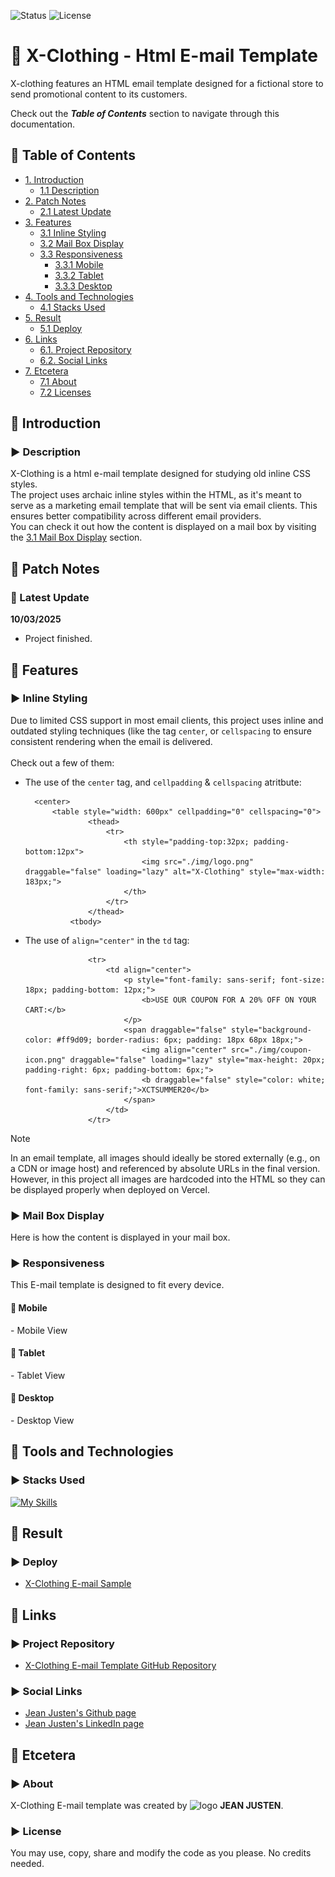 ![Status](https://img.shields.io/badge/status-finished-brightgreen)
![License](https://img.shields.io/badge/license-MIT-blue)

<!--Title Image-->
# 📧 X-Clothing - Html E-mail Template
<p>
X-clothing features an HTML email template designed for a fictional store to send promotional content to its customers. <br>
</p>

Check out the ***Table of Contents*** section to navigate through this documentation.

<!--Menu-->
## :large_orange_diamond: Table of Contents
- [1. Introduction](#large_orange_diamond-introduction)
  - [1.1 Description](#arrow_forward-description)
- [2. Patch Notes](#large_orange_diamond-patch-notes)
  - [2.1 Latest Update](#pushpin-latest-update)
- [3. Features](#large_orange_diamond-features)
  - [3.1 Inline Styling](#arrow_forward-inline-styling)
  - [3.2 Mail Box Display](#arrow_forward-mail-box-display)
  - [3.3 Responsiveness](#arrow_forward-responsiveness)
    - [3.3.1 Mobile](#small_red_triangle_down-mobile)
    - [3.3.2 Tablet](#small_red_triangle_down-tablet)
    - [3.3.3 Desktop](#small_red_triangle_down-desktop)
- [4. Tools and Technologies](#large_orange_diamond-tools-and-technologies) 
  - [4.1 Stacks Used](#arrow_forward-stacks-used)
- [5. Result](#large_orange_diamond-result)
  - [5.1 Deploy](#arrow_forward-deploy)
- [6. Links](#large_orange_diamond-links)
  - [6.1. Project Repository](#arrow_forward-project-repository)
  - [6.2. Social Links](#arrow_forward-social-links)
- [7. Etcetera](#large_orange_diamond-etcetera)
  - [7.1 About](#arrow_forward-about)
  - [7.2 Licenses](#arrow_forward-license)

<!--Introduction-->
## :large_orange_diamond: Introduction
### :arrow_forward: Description
X-Clothing is a html e-mail template designed for studying old inline CSS styles.<br>
The project uses archaic inline styles within the HTML, as it's meant to serve as a marketing email template that will be sent via email clients. This ensures better compatibility across different email providers.<br>
You can check it out how the content is displayed on a mail box by visiting the [3.1 Mail Box Display](#arrow_forward-mail-box-display) section.

<!--Patch Notes-->
## :large_orange_diamond: Patch Notes
### :pushpin: Latest Update
<strong>10/03/2025</strong>
- Project finished.

<!--Features-->
## :large_orange_diamond: Features
### :arrow_forward: Inline Styling
Due to limited CSS support in most email clients, this project uses inline and outdated styling techniques (like the tag `center`, or `cellspacing` to ensure consistent rendering when the email is delivered.<br><br>
Check out a few of them:<br>

+ The use of the `center` tag, and `cellpadding` & `cellspacing` atritbute:

        <center>
            <table style="width: 600px" cellpadding="0" cellspacing="0">
                    <thead>
                        <tr>
                            <th style="padding-top:32px; padding-bottom:12px">
                                <img src="./img/logo.png" draggable="false" loading="lazy" alt="X-Clothing" style="max-width: 183px;">
                            </th>
                        </tr>
                    </thead>
                <tbody>

+ The use of `align="center"` in the `td` tag:

                    <tr>
                        <td align="center">
                            <p style="font-family: sans-serif; font-size: 18px; padding-bottom: 12px;">
                                <b>USE OUR COUPON FOR A 20% OFF ON YOUR CART:</b>
                            </p>
                            <span draggable="false" style="background-color: #ff9d09; border-radius: 6px; padding: 18px 68px 18px;">
                                <img align="center" src="./img/coupon-icon.png" draggable="false" loading="lazy" style="max-height: 20px; padding-right: 6px; padding-bottom: 6px;">
                                <b draggable="false" style="color: white; font-family: sans-serif;">XCTSUMMER20</b>
                            </span>
                        </td>
                    </tr>

> [!NOTE]  
> In an email template, all images should ideally be stored externally (e.g., on a CDN or image host) and referenced by absolute URLs in the final version.<br>
> However, in this project all images are hardcoded into the HTML so they can be displayed properly when deployed on Vercel.

### :arrow_forward: Mail Box Display
<p>
Here is how the content is displayed in your mail box.
</p>

### :arrow_forward: Responsiveness
<p>
This E-mail template is designed to fit every device.
</p>

#### :small_red_triangle_down: Mobile

<p>- Mobile View</p>

#### :small_red_triangle_down: Tablet

<p>- Tablet View</p>

#### :small_red_triangle_down: Desktop

<p>- Desktop View</p>

<!--Tools Used-->
## :large_orange_diamond: Tools and Technologies
### :arrow_forward: Stacks Used
[![My Skills](https://skillicons.dev/icons?i=html)](https://skillicons.dev) <br>

<!--Deploy-->
## :large_orange_diamond: Result

### :arrow_forward: Deploy
* <a href="https://x-clothing-email.vercel.app/" alt="Deploy page">X-Clothing E-mail Sample</a>

<!--Links-->
## :large_orange_diamond: Links
### :arrow_forward: Project Repository
* [X-Clothing E-mail Template GitHub Repository](https://github.com/jeanjusten/XClothing_Email)

### :arrow_forward: Social Links
* [Jean Justen's Github page](https://github.com/jeanjusten)
* [Jean Justen's LinkedIn page](https://www.linkedin.com/in/jeanjusten/)


## :large_orange_diamond: Etcetera
### :arrow_forward: About
X-Clothing E-mail template was created by ![logo](https://github.com/user-attachments/assets/0894beaf-f587-4d0a-983a-caf7fb551554) <strong>JEAN JUSTEN</strong>.

### :arrow_forward: License
You may use, copy, share and modify the code as you please. No credits needed.</p>
